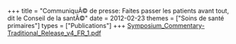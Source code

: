 +++
title = "CommuniquÃ© de presse: Faites passer les patients avant tout, dit le Conseil de la santÃ©"
date = 2012-02-23
themes = ["Soins de santé primaires"]
types = ["Publications"]
+++
[Symposium_Commentary-Traditional_Release_v4_FR_1.pdf](/files/Symposium_Commentary-Traditional_Release_v4_FR_1.pdf)
